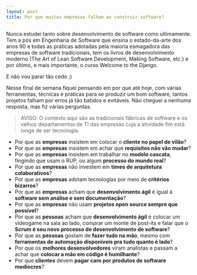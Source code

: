 ```yaml
---
layout: post
title: Por que muitas empresas falham ao construir software?
---
```


Nunca estudei tanto sobre desenvolvimento de software como ultimamente. Tem a pós em Engenharia de Software que ensina o estado-da-arte dos anos 90 e todas as práticas adotadas pela maioria esmagadora das empresas de software tradicionais, tem os livros de desenvolvimento moderno (The Art of Lean Software Development, Making Software, etc.) e por último, e mais importante, o curso Welcome to the Django.

E não vou parar tão cedo ;)

Nesse final de semana fiquei pensando em por que até hoje, com várias ferramentas, técnicas e práticas para se produzir um bom software, tantos projetos falham por erros já tão batidos e evitáveis. Não cheguei a nenhuma resposta, mas fiz várias perguntas.

>AVISO: O contexto aqui são as tradicionais fábricas de software e os velhos departamentos de TI das empresas cuja a atividade fim está longe de ser tecnologia.

* Por que as __empresas__ insistem em colocar o __cliente no papel de vilão__?
* Por que as __empresas__ insistem em achar que __requisitos não vão mudar__?
* Por que as __empresas__ insistem em trabalhar no __modelo cascata__, fingindo que usam o RUP, ou algum __processo do mundo real__?
* Por que as __empresas__ não investem em __times de arquitetura colaborativos__?
* Por que as __empresas__ adotam tecnologias por meio de __critérios bizarros__?
* Por que as __empresas__ acham que __desenvolvimento ágil__ é igual à __software sem análise e sem documentação__?
* Por que as __empresas__ não usam __projetos open source sempre que possível__?
* Por que as __pessoas__ acham que __desenvolvimento ágil__ é colocar um videogame na sala ao lado, comprar um monte de post-its e falar que o __Scrum é seu novo processo de desenvolvimento de software__?
* Por que as __pessoas__ gostam de __fazer tudo na mão__, mesmo com __ferramentas de automação disponíveis pra tudo quanto é lado__?
* Por que os __melhores desenvolvedores__ viram analistas e passam a achar que __colocar a mão em código é humilhante__?
* Por que __clientes__ devem __pagar caro por produtos de software medíocres__?
